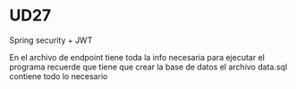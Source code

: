 # UD27
Spring security + JWT

En el archivo de endpoint tiene toda la info necesaria para ejecutar el programa recuerde que tiene que crear la base de datos el archivo data.sql contiene todo lo necesario
